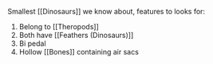 Smallest [[Dinosaurs]] we know about, features to looks for:

1) Belong to [[Theropods]]
2) Both have [[Feathers (Dinosaurs)]]
3) Bi pedal
4) Hollow [[Bones]] containing air sacs